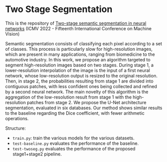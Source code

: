 # Two Stage Segmentation

This is the repository of [Two-stage semantic segmentation in neural networks](https://www.spiedigitallibrary.org/conference-proceedings-of-spie/12701/127010G/Two-stage-semantic-segmentation-in-neural-networks/10.1117/12.2679881.short) (ICMV 2022 - Fifteenth International Conference on Machine Vision)

Semantic segmentation consists of classifying each pixel according to a set of classes. This process is particularly slow for high-resolution images, which are present in many applications, ranging from biomedicine to the automotive industry. In this work, we propose an algorithm targeted to segment high-resolution images based on two stages. During stage 1, a lower-resolution interpolation of the image is the input of a first neural network, whose low-resolution output is resized to the original resolution. Then, in stage 2, the probabilities resulting from stage 1 are divided into contiguous patches, with less confident ones being collected and refined by a second neural network. The main novelty of this algorithm is the aggregation of the low-resolution result from stage 1 with the high-resolution patches from stage 2. We propose the U-Net architecture segmentation, evaluated in six databases. Our method shows similar results to the baseline regarding the Dice coefficient, with fewer arithmetic operations.

Structure:

* `train.py`: train the various models for the various datasets.
* `test-baseline.py` evaluates the performance of the baseline.
* `test-twoseg.py` evaluates the performance of the proposed stage1+stage2 pipeline.
